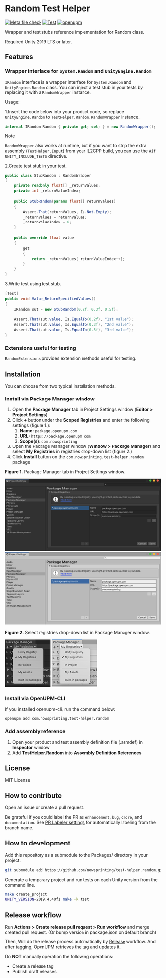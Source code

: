# Random Test Helper

[![Meta file check](https://github.com/nowsprinting/test-helper.random/actions/workflows/metacheck.yml/badge.svg)](https://github.com/nowsprinting/test-helper.random/actions/workflows/metacheck.yml)
[![Test](https://github.com/nowsprinting/test-helper.random/actions/workflows/test.yml/badge.svg)](https://github.com/nowsprinting/test-helper.random/actions/workflows/test.yml)
[![openupm](https://img.shields.io/npm/v/com.nowsprinting.test-helper.random?label=openupm&registry_uri=https://package.openupm.com)](https://openupm.com/packages/com.nowsprinting.test-helper.random/)

Wrapper and test stubs reference implementation for Random class.

Required Unity 2019 LTS or later.



## Features

### Wrapper interface for `System.Random` and `UnityEngine.Random`

`IRandom` interface is a wrapper interface for `System.Random` and `UnityEngine.Random` class.
You can inject a test stub in your tests by replacing it with a `RandomWrapper` instance.

Usage:

1.Insert the code below into your product code, so replace `UnityEngine.Random` to `TestHelper.Random.RandomWrapper` instance.

```csharp
internal IRandom Random { private get; set; } = new RandomWrapper();
```

> [!NOTE]  
> `RandomWrapper` also works at runtime, but if you want to strip the extra assembly (`TestHelper.Input`) from your IL2CPP build, you can use the `#if UNITY_INCLUDE_TESTS` directive.

2.Create test stub in your test.

```csharp
public class StubRandom : RandomWrapper
{
    private readonly float[] _returnValues;
    private int _returnValueIndex;

    public StubRandom(params float[] returnValues)
    {
        Assert.That(returnValues, Is.Not.Empty);
        _returnValues = returnValues;
        _returnValueIndex = 0;
    }

    public override float value
    {
        get
        {
            return _returnValues[_returnValueIndex++];
        }
    }
}
```

3.Write test using test stub.

```csharp
[Test]
public void Value_ReturnSpecifiedValues()
{
    IRandom sut = new StubRandom(0.2f, 0.3f, 0.5f);

    Assert.That(sut.value, Is.EqualTo(0.2f), "1st value");
    Assert.That(sut.value, Is.EqualTo(0.3f), "2nd value");
    Assert.That(sut.value, Is.EqualTo(0.5f), "3rd value");
}
```


### Extensions useful for testing

`RandomExtensions` provides extension methods useful for testing.



## Installation

You can choose from two typical installation methods.

### Install via Package Manager window

1. Open the **Package Manager** tab in Project Settings window (**Editor > Project Settings**)
2. Click **+** button under the **Scoped Registries** and enter the following settings (figure 1.):
    1. **Name:** `package.openupm.com`
    2. **URL:** `https://package.openupm.com`
    3. **Scope(s):** `com.nowsprinting`
3. Open the Package Manager window (**Window > Package Manager**) and select **My Registries** in registries drop-down list (figure 2.)
4. Click **Install** button on the `com.nowsprinting.test-helper.random` package

**Figure 1.** Package Manager tab in Project Settings window.

![](Documentation~/ProjectSettings_Dark.png#gh-dark-mode-only)
![](Documentation~/ProjectSettings_Light.png#gh-light-mode-only)

**Figure 2.** Select registries drop-down list in Package Manager window.

![](Documentation~/PackageManager_Dark.png/#gh-dark-mode-only)
![](Documentation~/PackageManager_Light.png/#gh-light-mode-only)


### Install via OpenUPM-CLI

If you installed [openupm-cli](https://github.com/openupm/openupm-cli), run the command below:

```bash
openupm add com.nowsprinting.test-helper.random
```


### Add assembly reference

1. Open your product and test assembly definition file (.asmdef) in **Inspector** window
2. Add **TestHelper.Random** into **Assembly Definition References**



## License

MIT License



## How to contribute

Open an issue or create a pull request.

Be grateful if you could label the PR as `enhancement`, `bug`, `chore`, and `documentation`.
See [PR Labeler settings](.github/pr-labeler.yml) for automatically labeling from the branch name.



## How to development

Add this repository as a submodule to the Packages/ directory in your project.

```bash
git submodule add https://github.com/nowsprinting/test-helper.random.git Packages/com.nowsprinting.test-helper.random
```

Generate a temporary project and run tests on each Unity version from the command line.

```bash
make create_project
UNITY_VERSION=2019.4.40f1 make -k test
```



## Release workflow

Run **Actions > Create release pull request > Run workflow** and merge created pull request.
(Or bump version in package.json on default branch)

Then, Will do the release process automatically by [Release](.github/workflows/release.yml) workflow.
And after tagging, OpenUPM retrieves the tag and updates it.

Do **NOT** manually operation the following operations:

- Create a release tag
- Publish draft releases
